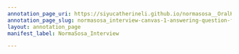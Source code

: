 ```yaml
---
annotation_page_uri: https://siyucatherineli.github.io/normasosa__OralHistory/annotations/normasosa_interview-canvas-1-answering-question-from-childhood-experience.json
annotation_page_slug: normasosa_interview-canvas-1-answering-question-from-childhood-experience
layout: annotation_page
manifest_label: NormaSosa_Interview

---
```

